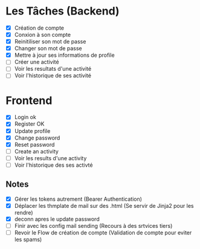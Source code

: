 # Les Tâches (Backend)
- [x] Création de compte
- [x] Conxion à son compte
- [x] Reinitiliser son mot de passe
- [x] Changer son mot de passe
- [x] Mettre à jour ses informations de profile
- [ ] Créer une activité
- [ ] Voir les resultats d'une activité
- [ ] Voir l'historique de ses activité
  
# Frontend
- [x] Login  ok
- [x] Register OK
- [x] Update profile
- [x] Change password
- [x] Reset password
- [ ] Create an activity
- [ ] Voir les results d'une activity
- [ ] Voir l'historique des ses activté
  
## Notes
- [x] Gérer les tokens autrement (Bearer Authentication)
- [x] Déplacer les thmplate de mail sur des .html (Se servir de Jinja2 pour les rendre)
- [x] deconn apres le update password
- [ ] Finir avec les config mail sending (Recours à des srtvices tiers)
- [ ] Revoir le Flow de création de compte (Validation de compte pour eviter les spams)